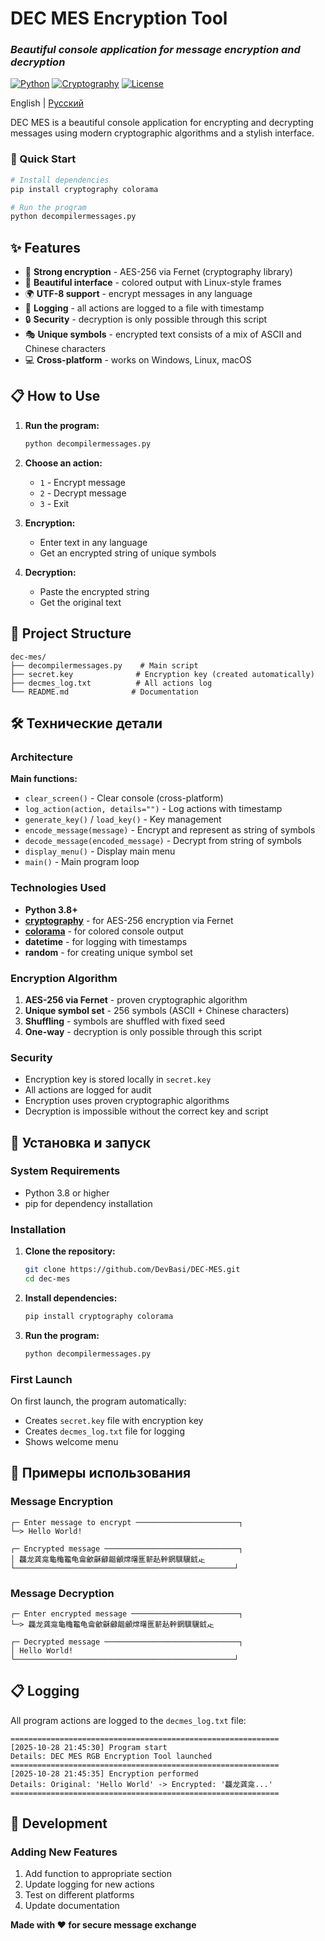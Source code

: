 # DEC MES Encryption Tool

### _Beautiful console application for message encryption and decryption_

[![Python](https://img.shields.io/badge/Python-3.8+-blue.svg)](https://www.python.org/)
[![Cryptography](https://img.shields.io/badge/Cryptography-AES--256-green.svg)](https://cryptography.io/)
[![License](https://img.shields.io/badge/License-MIT-yellow.svg)](https://opensource.org/licenses/MIT)

English | [Русский](README.md)

DEC MES is a beautiful console application for encrypting and decrypting messages using modern cryptographic algorithms and a stylish interface.


### 🚀 Quick Start

```bash
# Install dependencies
pip install cryptography colorama

# Run the program
python decompilermessages.py
```


## ✨ Features

- 🔐 **Strong encryption** - AES-256 via Fernet (cryptography library)
- 🎨 **Beautiful interface** - colored output with Linux-style frames
- 🌍 **UTF-8 support** - encrypt messages in any language
- 📝 **Logging** - all actions are logged to a file with timestamp
- 🔒 **Security** - decryption is only possible through this script
- 🎭 **Unique symbols** - encrypted text consists of a mix of ASCII and Chinese characters
- 💻 **Cross-platform** - works on Windows, Linux, macOS

## 📋 How to Use

1. **Run the program:**
   ```bash
   python decompilermessages.py
   ```

2. **Choose an action:**
   - `1` - Encrypt message
   - `2` - Decrypt message
   - `3` - Exit

3. **Encryption:**
   - Enter text in any language
   - Get an encrypted string of unique symbols

4. **Decryption:**
   - Paste the encrypted string
   - Get the original text

## 📁 Project Structure

```
dec-mes/
├── decompilermessages.py    # Main script
├── secret.key              # Encryption key (created automatically)
├── decmes_log.txt          # All actions log
└── README.md              # Documentation
```

## 🛠 Технические детали

### Architecture

**Main functions:**
- `clear_screen()` - Clear console (cross-platform)
- `log_action(action, details="")` - Log actions with timestamp
- `generate_key()` / `load_key()` - Key management
- `encode_message(message)` - Encrypt and represent as string of symbols
- `decode_message(encoded_message)` - Decrypt from string of symbols
- `display_menu()` - Display main menu
- `main()` - Main program loop

### Technologies Used

- **Python 3.8+**
- **[cryptography](https://cryptography.io/)** - for AES-256 encryption via Fernet
- **[colorama](https://pypi.org/project/colorama/)** - for colored console output
- **datetime** - for logging with timestamps
- **random** - for creating unique symbol set

### Encryption Algorithm

1. **AES-256 via Fernet** - proven cryptographic algorithm
2. **Unique symbol set** - 256 symbols (ASCII + Chinese characters)
3. **Shuffling** - symbols are shuffled with fixed seed
4. **One-way** - decryption is only possible through this script

### Security

- Encryption key is stored locally in `secret.key`
- All actions are logged for audit
- Encryption uses proven cryptographic algorithms
- Decryption is impossible without the correct key and script

## 🚀 Установка и запуск

### System Requirements
- Python 3.8 or higher
- pip for dependency installation

### Installation

1. **Clone the repository:**
   ```bash
   git clone https://github.com/DevBasi/DEC-MES.git
   cd dec-mes
   ```

2. **Install dependencies:**
   ```bash
   pip install cryptography colorama
   ```

3. **Run the program:**
   ```bash
   python decompilermessages.py
   ```

### First Launch

On first launch, the program automatically:
- Creates `secret.key` file with encryption key
- Creates `decmes_log.txt` file for logging
- Shows welcome menu

## 📄 Примеры использования

### Message Encryption
```
┌─ Enter message to encrypt ───────────────────────┐
└─> Hello World!

┌─ Encrypted message ──────────────────────────────┐
│ 龘龙龚龛龜龝龞龟龠龡龢龣龤龥龦龧龨龩龪龫龬龭龮龯龰
└─────────────────────────────────────────────────┘
```

### Message Decryption
```
┌─ Enter encrypted message ────────────────────────┐
└─> 龘龙龚龛龜龝龞龟龠龡龢龣龤龥龦龧龨龩龪龫龬龭龮龯龰

┌─ Decrypted message ──────────────────────────────┐
│ Hello World!
└─────────────────────────────────────────────────┘
```

## 📋 Logging

All program actions are logged to the `decmes_log.txt` file:

```
============================================================
[2025-10-28 21:45:30] Program start
Details: DEC MES RGB Encryption Tool launched
============================================================
[2025-10-28 21:45:35] Encryption performed
Details: Original: 'Hello World' -> Encrypted: '龘龙龚龛...'
============================================================
```

## 🔧 Development

### Adding New Features

1. Add function to appropriate section
2. Update logging for new actions
3. Test on different platforms
4. Update documentation

**Made with ❤️ for secure message exchange**
